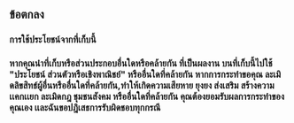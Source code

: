 
## ข้อตกลง
### การใช้ประโยชน์จากที่เก็บนี้
### หากคุณนำที่เก็บหรือส่วนประกอบอื่นใดหรือคล้ายกัน ที่เป็นผลงาน บนที่เก็บนี้ไปใช้ "ประโยชน์ ส่วนตัวหรือเชิงพาณิชย์" หรืออื่นใดที่คล้ายกัน หากการกระทำขอคุณ ละเมิดลิขสิทธ์ผู้อื่นหรืออื่นใดที่คล้ายกัน,ทำให้เกิดความเสียหาย ยุงยง ส่งเสริม สร้างความเเคกเเยก ละเมิดกฎ ชุมชนสังคม หรืออื่นใดที่คล้ายกัน คุณต้องยอมรับผลการกระทำของคุณเอง เเละฉันขอปฎิเสธการรับผิดชอบทุกกรณี
